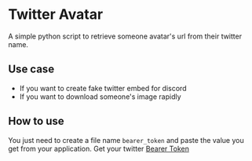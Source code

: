 # Twitter Avatar

A simple python script to retrieve someone avatar's url from their twitter name.

## Use case

- If you want to create fake twitter embed for discord
- If you want to download someone's image rapidly

## How to use

You just need to create a file name `bearer_token` and paste the value you get from your application. Get your twitter [Bearer Token](https://developer.twitter.com/en/portal/dashboard)
